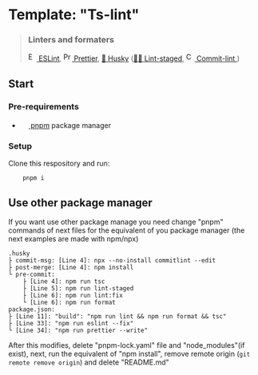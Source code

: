 # Template: "Ts-lint"

> ### Linters and formaters
>
> <a href="https://eslint.org/" >
> <img alt="ESLint logo" src="https://d33wubrfki0l68.cloudfront.net/204482ca413433c80cd14fe369e2181dd97a2a40/092e2/assets/img/logo.svg" itemprop="image" width="17"> ESLint</a>,
> <a href="https://prettier.io/">
> <img alt="Prettier logo" src="https://prettier.io/icon.png" width="17" /> Prettier</a>,
> <a href="https://typicode.github.io/husky/#/">🐶 Husky</a> (<a href="https://github.com/okonet/lint-staged#readme">🚫💩 Lint-staged</a>, 
>   <a href="https://commitlint.js.org/#/">
>   <img alt="Commit-lint logo." src="https://commitlint.js.org/assets/icon.svg" itemprop="image" width="17" /> Commit-lint
>   </a>)

## Start

### Pre-requirements

- <a href="https://pnpm.io/es/"><img alter="pnpm logo." src="https://d33wubrfki0l68.cloudfront.net/2f3acb83b7d2349f2194bc38c0f22f295908dc33/5220f/es/img/pnpm-no-name-with-frame.svg" width="17" /> pnpm</a> package manager

### Setup

Clone this respository and run:

```
    pnpm i
```

## Use other package manager

<span>If you want use other package manage you need change "pnpm" commands of next files for the equivalent of you package manager (the next examples are made with npm/npx)</span>

    .husky
    ├ commit-msg: [Line 4]: npx --no-install commitlint --edit
    ├ post-merge: [Line 4]: npm install
    └ pre-commit:
        ├ [Line 4]: npm run tsc
        ├ [Line 5]: npm run lint-staged
        ├ [Line 6]: npm run lint:fix
        └ [Line 6]: npm run format
    package.json:
    ├ [Line 11]: "build": "npm run lint && npm run format && tsc"
    ├ [Line 33]: "npm run eslint --fix"
    └ [Line 34]: "npm run prettier --write"

After this modifies, delete "pnpm-lock.yaml" file and "node_modules"(if exist), next, run the equivalent of "npm install", remove remote origin (`git remote remove origin`) and delete "README.md"
